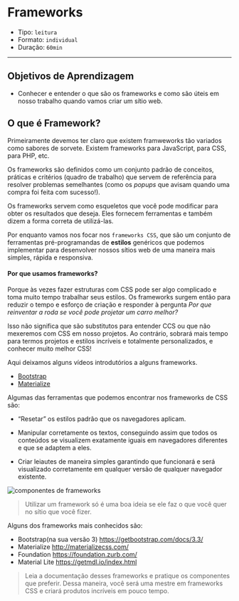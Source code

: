 # Frameworks

- Tipo: `leitura`
- Formato: `individual`
- Duração: `60min`

***

## Objetivos de Aprendizagem

- Conhecer e entender o que são os frameworks e como são úteis em nosso trabalho quando vamos criar um sítio web.

## O que é Framework?

Primeiramente devemos ter claro que existem framweworks tão variados como sabores de sorvete. Existem frameworks para JavaScript, para CSS, para PHP, etc.

Os frameworks são definidos como um conjunto padrão de conceitos, práticas e critérios (quadro de trabalho) que servem de referência para resolver problemas semelhantes (como os *popups* que avisam quando uma compra foi feita com sucesso!).

Os frameworks servem como esqueletos que você pode modificar para obter os resultados que deseja. Eles fornecem ferramentas e também dizem a forma correta de utilizá-las.

Por enquanto vamos nos focar nos `frameworks CSS`, que são um conjunto de ferramentas pré-programandas de **estilos** genéricos que podemos implementar para desenvolver nossos sítios web de uma maneira mais simples, rápida e responsiva. 

#### Por que usamos frameworks?  

Porque às vezes fazer estruturas com CSS pode ser algo complicado e toma muito tempo trabalhar seus estilos. Os frameworks surgem então para reduzir o tempo e esforço de criação e responder à pergunta _Por que reinventar a roda se você pode projetar um carro melhor?_

Isso não significa que são substitutos para entender CCS ou que não mexeremos com CSS em nosso projetos. Ao contrário, sobrará mais tempo para termos projetos e estilos incríveis e totalmente personalizados, e conhecer muito melhor CSS!

Aqui deixamos alguns vídeos introdutórios a alguns frameworks.
+ [Bootstrap](https://www.youtube.com/watch?v=wiq1Zs9-qMQ)
+ [Materialize](https://www.youtube.com/watch?v=JNTfjNCBl5c)

Algumas das ferramentas que podemos encontrar nos frameworks de CSS são:

- “Resetar” os estilos padrão que os navegadores aplicam.


- Manipular corretamente os textos, conseguindo assim que todos os conteúdos se visualizem exatamente iguais em navegadores diferentes e que se adaptem a eles.

- Criar leiautes de maneira simples garantindo que funcionará e será visualizado corretamente em qualquer versão de qualquer navegador existente.

![componentes de frameworks](https://lh3.googleusercontent.com/-VklSSe3lPpE/WXeOFf__wqI/AAAAAAAAGbI/RnPVJQHJbDoc-NHkJYSGzE-jBtYXMjL2QCLcBGAs/s620/bootstrap-02.png)

> Utilizar um framework só é uma boa ideia se ele faz o que você quer no sítio que você fizer. 

Alguns dos frameworks mais conhecidos são:

- Bootstrap(na sua versão 3)  https://getbootstrap.com/docs/3.3/
- Materialize  http://materializecss.com/
- Foundation   https://foundation.zurb.com/
- Material Lite  https://getmdl.io/index.html

> Leia a documentação desses frameworks e pratique os componentes que preferir. Dessa maneira, você será uma mestre em frameworks CSS e criará produtos incríveis em pouco tempo.


